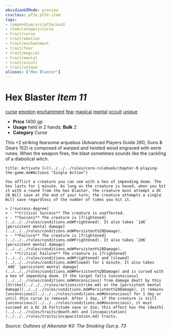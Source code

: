 ```yaml
---
obsidianUIMode: preview
cssclass: pf2e,pf2e-item
tags:
- compendium/src/pf2e/ooa3
- item/category/curse
- trait/curse
- trait/emotion
- trait/enchantment
- trait/fear
- trait/magical
- trait/mental
- trait/occult
- trait/unique
aliases: ["Hex Blaster"]
---
```

# Hex Blaster *Item 11*  
[curse](../../../rules/traits/curse.md)  [emotion](../../../rules/traits/emotion.md)  [enchantment](../../../rules/traits/enchantment.md)  [fear](../../../rules/traits/fear.md)  [magical](../../../rules/traits/magical.md)  [mental](../../../rules/traits/mental.md)  [occult](../../../rules/traits/occult.md)  [unique](../../../rules/traits/unique.md)  

- **Price** 1400 gp
- **Usage** held in 2 hands; **Bulk** 2
- **Category** Curse

This +2 striking fearsome arquebus (Advanced Players Guide 260, Guns & Gears 152) is composed of warped and twisted wood engraved with eerie runes. When the weapon fires, the blast sometimes sounds like the cackling of a diabolical witch.

```ad-embed-ability
title: Activate [>](../../../rules/core-rulebook/chapter-9-playing-the-game.md#Actions "Single Action")

You afflict a creature you can see with a hex of impending doom. The hex lasts for 1 minute. As long as the creature is hexed, when you hit it with a round from the hex blaster, the creature must attempt a DC 28 Will save at the end of your turn; the creature attempts a single Will save regardless of the number of times you hit it.

> [!success-degree] 
> - **Critical Success** The creature is unaffected.
> - **Success** The creature is [frightened](../../../rules/conditions.md#Frightened). It also takes `1d6` [persistent mental damage](../../../rules/conditions.md#Persistent%20Damage).
> - **Failure** The creature is [frightened](../../../rules/conditions.md#Frightened). It also takes `2d6` [persistent mental damage](../../../rules/conditions.md#Persistent%20Damage).
> - **Critical Failure** The creature is [frightened](../../../rules/conditions.md#Frightened) and [slowed](../../../rules/conditions.md#Slowed) for 1 minute. It also takes `4d6` [persistent mental damage](../../../rules/conditions.md#Persistent%20Damage) and is cursed with a hex of impending doom. If the target falls [unconscious](../../../rules/conditions.md#Unconscious) from damage dealt by this [Strike](../../../rules/actions/strike.md) or the [persistent mental damage](../../../rules/conditions.md#Persistent%20Damage), it remains [unconscious](../../../rules/conditions.md#Unconscious) for 1 day or until this curse is removed. After 1 day, if the creature is still [unconscious](../../../rules/conditions.md#Unconscious), it must succeed at a DC 28 Fortitude save or die; this effect has the [death](../../../rules/traits/death.md) and [incapacitation](../../../rules/traits/incapacitation.md) traits.
```

*Source: Outlaws of Alkenstar #3: The Smoking Gun p. 73*
